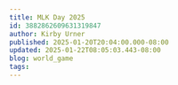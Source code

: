 ```yaml
---
title: MLK Day 2025
id: 3882862609631319847
author: Kirby Urner
published: 2025-01-20T20:04:00.000-08:00
updated: 2025-01-22T08:05:03.443-08:00
blog: world_game
tags: 
---
```


